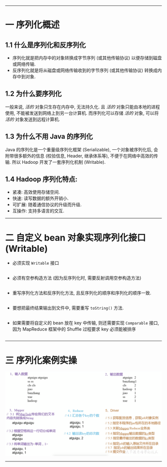 


---

# 一 序列化概述

## 1.1 什么是序列化和反序列化

- 序列化就是把内存中的对象转换成字节序列 (或其他传输协议) 以便存储到磁盘或网络传输.
- 反序列化就是将从磁盘或网络传输收到的字节序列 (或其他传输协议) 转换成内存中到对象.

## 1.2 为什么要序列化

一般来说, _活的_ 对象只生存在内存中, 无法持久化. 且 _活的_ 对象只能由本地的进程使用, 不能被发送到网络上到另一台计算机. 而序列化可以存储 _活的_ 对象, 可以将 _活的_ 对象发送到远程计算机.

## 1.3 为什么不用 Java 的序列化

Java 的序列化是一个重量级序列化框架 (Serializable), 一个对象被序列化后, 会附带很多额外的信息 (校验信息, Header, 继承体系等), 不便于在网络中高效的传输. 所以 Hadoop 开发了一套序列化机制 (Writable).

## 1.4 Hadoop 序列化特点:

- 紧凑: 高效使用存储空间.
- 快速: 读写数据的额外开销小.
- 可扩展: 随着通信协议的升级而升级.
- 互操作: 支持多语言的交互.

---

# 二 自定义 bean 对象实现序列化接口 (Writable)

- 必须实现 `Writable` 接口

```java

```

- 必须有空参构造方法 (因为反序列化时, 需要反射调用空参构造方法)

```java

```

- 重写序列化方法和反序列化方法, 且反序列化的顺序和序列化的顺序一致.

```java

```

- 要想把最终结果输出到文件中, 需要重写 `toString()` 方法.

```java

```

- 如果需要将自定义的 bean 放在 key 中传输, 则还需要实现 `Comparable` 接口, 因为 MapReduce 框架中的 Shuffle 过程要求 key 必须能被排序

```java

```

---

# 三 序列化案例实操

![image](https://github.com/zozospider/note/blob/master/data-system/Hadoop/Hadoop-video1-MapReduce%E6%A6%82%E8%BF%B0/WordCount%E6%A1%88%E4%BE%8B%E5%88%86%E6%9E%90.png?raw=true)

---
